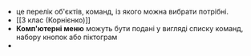 - це перелік об'єктів, команд, із якого можна вибрати потрібні.
- [[3 клас (Корнієнко)]]
- **Комп'ютерні меню**  можуть бути подані у вигляді списку команд, набору кнопок або піктограм
-